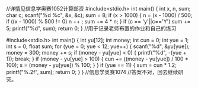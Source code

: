 //详情见信息学奥赛1052计算邮资
  #include<stdio.h>
int main()
{
	int x, n, sum;
	char c;
	scanf("%d %c", &x, &c);
	sum = 8;
	if (x > 1000)
	{
			n = (x - 1000) / 500;
			if ((x - 1000) % 500 != 0)
				n ++ ;
			sum += 4 * n;
	}
	if (c == 'y'||c=='Y')
		sum += 5;
	printf("%d", sum);
	return 0;
}
//用于记录老师布置的作业和自己的练习

#include<stdio.h>
int main()
{
	int yu[12];
	int money;
	int cun = 0;
	int yue = 1;
	int s = 0;
	float sum;
	for (yue = 0; yue < 12; yue++)
	{
		scanf("%d", &yu[yue]);
		money = 300;
		money += s;
		if (money - yu[yue] < 0)
		{
			printf("%d", -(yue + 1));
			break;
		}
		if (money - yu[yue] > 100)
		{
			cun += ((money - yu[yue]) / 100 * 100);
			s = (money - yu[yue]) % 100;
		}
	}
	if (yue == 11)
	{
		sum = cun * 1.2;
		printf("%.2f", sum);
		return 0;
	}
}
//信息学奥赛1074
//答案不对，回去继续研究。
